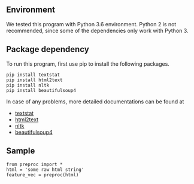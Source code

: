## Environment

We tested this program with Python 3.6 environment. Python 2 is not recommended, since some of the dependencies only work with Python 3.

## Package dependency

To run this program, first use pip to install the following packages.
```
pip install textstat 
pip install html2text 
pip install nltk 
pip install beautifulsoup4 
```

In case of any problems, more detailed documentations can be found at 
* [textstat](https://github.com/shivam5992/textstat)
* [html2text](https://pypi.org/project/html2text/)
* [nltk](https://www.nltk.org/install.html)
* [beautifulsoup4](https://www.crummy.com/software/BeautifulSoup/bs4/doc/)

## Sample
```
from preproc import *
html = 'some raw html string'
feature_vec = preproc(html)
```
